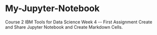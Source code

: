 # My-Jupyter-Notebook
Course 2 IBM Tools for Data Science Week 4 -- First Assignment Create and Share Jupyter Notebook and Create Markdown Cells. 
